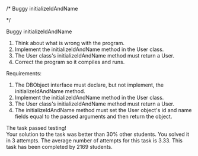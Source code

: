 /* 
Buggy initializeIdAndName

*/



Buggy initializeIdAndName
1. Think about what is wrong with the program.
2. Implement the initializeIdAndName method in the User class.
3. The User class's initializeIdAndName method must return a User.
4. Correct the program so it compiles and runs.


Requirements:
1. The DBObject interface must declare, but not implement, the initializeIdAndName method.
2. Implement the initializeIdAndName method in the User class.
3. The User class's initializeIdAndName method must return a User.
4. The initializeIdAndName method must set the User object's id and name fields equal to the passed arguments and then return the object.



The task passed testing!  
Your solution to the task was better than 30% other students. 
You solved it in 3 attempts. 
The average number of attempts for this task is 3.33. 
This task has been completed by 2169 students.